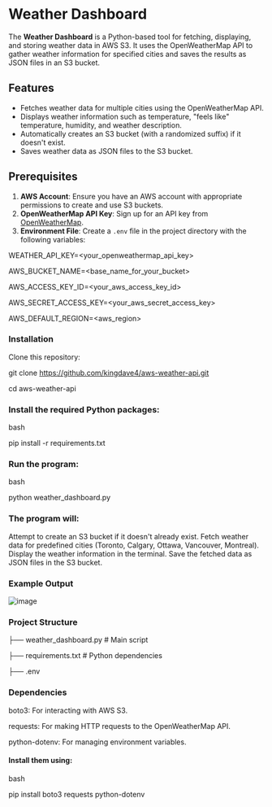 # Weather Dashboard

The **Weather Dashboard** is a Python-based tool for fetching, displaying, and storing weather data in AWS S3. It uses the OpenWeatherMap API to gather weather information for specified cities and saves the results as JSON files in an S3 bucket.

## Features

- Fetches weather data for multiple cities using the OpenWeatherMap API.
- Displays weather information such as temperature, "feels like" temperature, humidity, and weather description.
- Automatically creates an S3 bucket (with a randomized suffix) if it doesn't exist.
- Saves weather data as JSON files to the S3 bucket.

## Prerequisites

1. **AWS Account**: Ensure you have an AWS account with appropriate permissions to create and use S3 buckets.
2. **OpenWeatherMap API Key**: Sign up for an API key from [OpenWeatherMap](https://openweathermap.org/api).
3. **Environment File**: Create a `.env` file in the project directory with the following variables:


WEATHER_API_KEY=<your_openweathermap_api_key>

AWS_BUCKET_NAME=<base_name_for_your_bucket>

AWS_ACCESS_KEY_ID=<your_aws_access_key_id>

AWS_SECRET_ACCESS_KEY=<your_aws_secret_access_key>

AWS_DEFAULT_REGION=<aws_region>



### Installation
Clone this repository:

git clone https://github.com/kingdave4/aws-weather-api.git

cd aws-weather-api


### Install the required Python packages:
bash

pip install -r requirements.txt


### Run the program:

bash

python weather_dashboard.py


### The program will:

Attempt to create an S3 bucket if it doesn't already exist.
Fetch weather data for predefined cities (Toronto, Calgary, Ottawa, Vancouver, Montreal).
Display the weather information in the terminal.
Save the fetched data as JSON files in the S3 bucket.


### Example Output

![image](https://github.com/user-attachments/assets/71a42957-0a0d-4577-a072-7a9c9042fc56)



### Project Structure

├── weather_dashboard.py          # Main script

├── requirements.txt              # Python dependencies
  
├── .env 


### Dependencies
boto3: For interacting with AWS S3.

requests: For making HTTP requests to the OpenWeatherMap API.

python-dotenv: For managing environment variables.


#### Install them using:
bash

pip install boto3 requests python-dotenv

